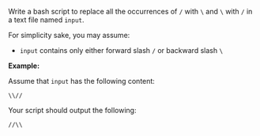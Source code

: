 <div class="markdown-content" id="problem-content">
<p>Write a bash script to replace all the occurrences of <code class="highlighter-rouge">/</code> with <code class="highlighter-rouge">\</code> and <code class="highlighter-rouge">\</code> with <code class="highlighter-rouge">/</code> in a text file named <code class="highlighter-rouge">input</code>.</p>
<p>For simplicity sake, you may assume:</p>
<ul>
<li><code class="highlighter-rouge">input</code> contains only either forward slash <code class="highlighter-rouge">/</code> or backward slash <code class="highlighter-rouge">\</code></li>
</ul>
<p><strong>Example:</strong></p>
<p>Assume that <code class="highlighter-rouge">input</code> has the following content:</p>
<div class="highlighter-rouge"><pre class="highlight"><code>\\//
</code></pre>
</div>
<p>Your script should output the following:</p>
<div class="highlighter-rouge"><pre class="highlight"><code>//\\
</code></pre>
</div>

</div>